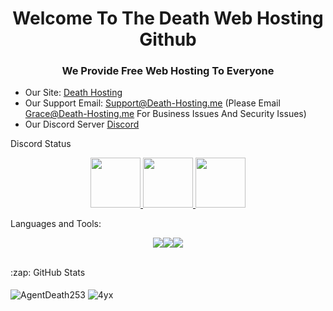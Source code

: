 <h1 align="center">Welcome To The Death Web Hosting Github</h1>
<h3 align="center">We Provide Free Web Hosting To Everyone</h3>

- Our Site: [Death Hosting](https://death-hosting.me)
- Our Support Email: Support@Death-Hosting.me (Please Email Grace@Death-Hosting.me For Business Issues And Security Issues)
- Our Discord Server [Discord](https://discord.death-hosting.me)



 Discord Status
<p align="center">
<a href="https://discord.com/users/991140932432965693">
<img height="80px" src="https://discord.c99.nl/widget/theme-2/991140932432965693.png" /> <a href="https://discord.com/users/590617001811247105">
<img height="80px" src="https://discord.c99.nl/widget/theme-2/590617001811247105.png" /> <a href="https://discord.com/users/282911966752931843">
<img height="80px" src="https://discord.c99.nl/widget/theme-2/282911966752931843.png" />
</a>
</p>

</a>
</p>
 Languages and Tools:
<p align="center">
<img src="https://img.shields.io/badge/html-black?style=for-the-badge&logo=html" /><img src="https://img.shields.io/badge/php-black?style=for-the-badge&logo=php" /><img src="https://img.shields.io/badge/css-black?style=for-the-badge&logo=css" />
</p>
<br>




  <summary>:zap: GitHub Stats</summary>
</br>
<img align="center" alt="AgentDeath253" src="https://github-readme-stats.vercel.app/api?username=agentdeath253&show_icons=true&locale=en&theme=dark&layout=compact" /> 
<img align="center" alt="4yx" src="https://github-readme-stats.vercel.app/api?username=4yx&show_icons=true&locale=en&theme=dark&layout=compact" />
